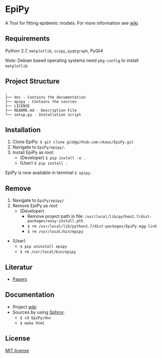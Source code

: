 # EpiPy
A Tool for fitting epidemic models. For more information see [wiki][1]

## Requirements
Python 2.7, `matplotlib`, `scipy`, `pyqtgraph`, PyQt4

*Note:* Debian based operating systems need `pkg-config` to install `matplotlib`.

## Project Structure
```
.
├── doc - Contains the documentation
├── epipy - Contains the sources
├── LICENSE
├── README.md - Description File 
└── setup.py - Installation script
```

## Installation
1. Clone EpiPy: `$ git clone git@github.com:ckaus/EpiPy.git`
2. Navigate to `EpiPy/epipy/`.
3. Install EpiPy as *root*:
	* (Developer) `$ pip install -e .`
	* (User) `$ pip install .`

EpiPy is now available in terminal `$ epipy` .

## Remove
1. Navigate to `EpiPy/epipy/`
2. Remove EpiPy as *root*
	* (Developer)
		* Remove project path in file: `/usr/local/lib/python2.7/dist-packages/easy-install.pth`
		* `$ rm /usr/local/lib/python2.7/dist-packages/EpiPy.egg-link`
		* `$ rm /usr/local/bin/epipy`
 * (User)
 	* `$ pip uninstall epipy`
 	* `$ rm /usr/local/bin/epipy`

## Literatur
 * [Papers][1]

## Documentation
* Project [wiki][2]
* Sources by using [Sphinx][3]:
  * `$ cd EpiPy/doc`
  * `$ make html`

## License
[MIT license][4]

[1]: https://www.dropbox.com/sh/3gtnm32uq6nn0cu/AAAbHY9DkdnRPuZo-vePaO1Fa?dl=0 "Paper"
[2]: https://github.com/ckaus/EpiPy/wiki "wiki"
[3]: http://sphinx-doc.org/ "Sphinx"
[4]: https://github.com/ckaus/EpiPy/blob/master/LICENSE "MIT license"
